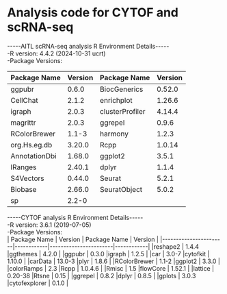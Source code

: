 # Analysis code for CYTOF and scRNA-seq
-----AITL scRNA-seq analysis R Environment Details-----     
-R version:  4.4.2 (2024-10-31 ucrt)                        
-Package Versions:                                          

| Package Name          | Version    | Package Name          | Version    |
|-----------------------|------------|-----------------------|------------|
| ggpubr                | 0.6.0      | BiocGenerics          | 0.52.0     | 
| CellChat              | 2.1.2      | enrichplot            | 1.26.6     | 
| igraph                | 2.0.3      | clusterProfiler       | 4.14.4     | 
| magrittr              | 2.0.3      | ggrepel               | 0.9.6      | 
| RColorBrewer          | 1.1-3      | harmony               | 1.2.3      | 
| org.Hs.eg.db          | 3.20.0     | Rcpp                  | 1.0.14     | 
| AnnotationDbi         | 1.68.0     | ggplot2               | 3.5.1      | 
| IRanges               | 2.40.1     | dplyr                 | 1.1.4      | 
| S4Vectors             | 0.44.0     | Seurat                | 5.2.1      | 
| Biobase               | 2.66.0     | SeuratObject          | 5.0.2      | 
| sp                    | 2.2-0      | 

-----CYTOF analysis R Environment Details-----<br>
-R version:  3.6.1 (2019-07-05)<br>
-Package Versions:<br>
| Package Name          | Version    | Package Name          | Version    |
|-----------------------|------------|-----------------------|------------|
|reshape2               | 1.4.4      |ggthemes               | 4.2.0      |
|ggpubr                 | 0.3.0      |igraph                 | 1.2.5      |
|car                    | 3.0-7      |cytofkit               | 1.10.0     |
|carData                | 13.0-3     |plyr                   | 1.8.6      |
|RColorBrewer           | 1.1-2      |ggplot2                | 3.3.0      |
|colorRamps             | 2.3        |Rcpp                   | 1.0.4.6    |
|Rmisc                  | 1.5        |flowCore               | 1.52.1     |
|lattice                | 0.20-38    |Rtsne                  | 0.15       |
|ggrepel                | 0.8.2      |dplyr                  | 0.8.5      |
|gplots                 | 3.0.3      |cytofexplorer          | 0.1.0      |




















